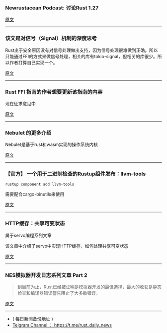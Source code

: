 ### Newrustacean Podcast: 讨论Rust 1.27

[原文](https://newrustacean.com/show_notes/news/rust_1_27/)

---

### 该文是对信号（Signal）机制的深度思考

Rust出于安全原因没有对信号处理做出支持，因为信号处理很难做到正确。所以只能通过FFI的方式来做信号处理，相关的库有tokio-signal，但相关的库很少。所以作者打算自己实现一个。

[原文](https://vorner.github.io/2018/06/28/signal-hook.html)

---

### Rust FFI 指南的作者想要更新该指南的内容

现在征求意见中

[原文](https://www.reddit.com/r/rust/comments/8v0imm/content_ideas_for_a_rust_ffi_guide/)

---

### Nebulet 的更多介绍

Nebulet是基于rust和wasm实现的操作系统内核

[原文](https://lsneff.me/more-answers.html)

---

### 【官方】 一个用于二进制检查的Rustup组件发布：llvm-tools

```
rustup component add llvm-tools
```

需要配合cargo-binutils来使用

[原文](https://internals.rust-lang.org/t/llvm-tools-a-new-rustup-component-for-binary-inspection-objdump-nm-size-and-profiling-profdata/7830)

---

### HTTP缓存：共享可变状态

属于servo编程系列文章

该文章中介绍了servo中实现HTTP缓存，如何处理共享可变状态

[原文](https://medium.com/programming-servo/programming-servo-an-http-cache-edb52a7f267f)

---

### NES模拟器开发日志系列文章 Part 2

>到目前为止，Rust已经被证明是模拟器开发的最佳选择，最大的收获是静态检查和编译器错误警告阻止了大多数错误。

[原文](https://medium.com/@ltriant/nes-emulator-part-2-i-sort-of-know-what-im-doing-f64d5e61caed)

---

- ( 每日新闻[备份地址](https://github.com/RustStudy/rust_daily_news) )
- [Telgram Channel ： https://t.me/rust_daily_news ](https://t.me/rust_daily_news )
